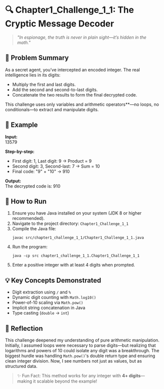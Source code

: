 # 🔍 Chapter1_Challenge_1_1: The Cryptic Message Decoder

> *"In espionage, the truth is never in plain sight—it’s hidden in the math."*

## 🎯 Problem Summary
As a secret agent, you’ve intercepted an encoded integer. The real intelligence lies in its digits:
- Multiply the first and last digits.
- Add the second and second-to-last digits.
- Concatenate the two results to form the final decrypted code.

This challenge uses only variables and arithmetic operators**—no loops, no conditionals—to extract and manipulate digits.

## 🧪 Example

**Input:**  
13579

**Step-by-step:**
- First digit: 1, Last digit: 9 → Product = 9
- Second digit: 3, Second-last: 7 → Sum = 10
- Final code: "9" + "10" → 910

**Output:**  
The decrypted code is: 910

## 🚀 How to Run

1. Ensure you have Java installed on your system (JDK 8 or higher recommended).
2. Navigate to the project directory: `Chapter1_Challenge_1_1`
3. Compile the Java file:
   ```
   javac src/chapter1_challenge_1_1/Chapter1_Challenge_1_1.java
   ```
4. Run the program:
   ```
   java -cp src chapter1_challenge_1_1.Chapter1_Challenge_1_1
   ```
5. Enter a positive integer with at least 4 digits when prompted.

## 💡 Key Concepts Demonstrated
- Digit extraction using `/` and `%`
- Dynamic digit counting with `Math.log10()`
- Power-of-10 scaling via `Math.pow()`
- Implicit string concatenation in Java
- Type casting (`double` → `int`)

## 🧠 Reflection
This challenge deepened my understanding of pure arithmetic manipulation. Initially, I assumed loops were necessary to parse digits—but realizing that logarithms and powers of 10 could isolate any digit was a breakthrough. The biggest hurdle was handling `Math.pow()`'s double return type and ensuring clean integer division. Now, I see numbers not just as values, but as structured data.

> ✨ Fun Fact: This method works for any integer with **4+ digits**—making it scalable beyond the example!
